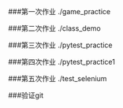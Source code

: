 ###第一次作业
./game_practice

###第二次作业
./class_demo

###第三次作业
./pytest_practice

###第四次作业
./pytest_practice1

###第五次作业
./test_selenium

###验证git
